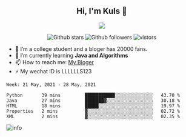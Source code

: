 <h2 align="center"> Hi, I'm Kuls 👋 </h2>
<p align="center">
    <p align="center">
        <img src=" https://avatars.githubusercontent.com/u/42165104?s=460&u=5c7fbf0bce7d4b38a15a44676e6f64b529e47598&v=4"/>
    </p>
    <p align="center">
      <img src="https://img.shields.io/github/stars/hellokuls?style=social" alt="Github stars" />
      <img src="https://img.shields.io/github/followers/hellokuls?style=social" alt="Github followers" />
      <img src="https://visitor-badge.glitch.me/badge?page_id=hellokuls.readme" alt="vistors" />
    </p>
</p>

- 🔭 I’m a college student and a bloger has 20000 fans.
- 🌱 I’m currently learning **Java and Algorithms**
- 📫 How to reach me: [My Bloger](http://www.kuls6.top) 
- ⚡ My wechat ID is LLLLLLS123

<!--START_SECTION:waka-->
```text
Week: 21 May, 2021 - 28 May, 2021

Python       39 mins         ███████████░░░░░░░░░░░░░░   43.70 % 
Java         27 mins         ███████▓░░░░░░░░░░░░░░░░░   30.18 % 
HTML         18 mins         █████░░░░░░░░░░░░░░░░░░░░   19.97 % 
Properties   2 mins          ▓░░░░░░░░░░░░░░░░░░░░░░░░   02.72 % 
XML          2 mins          ▓░░░░░░░░░░░░░░░░░░░░░░░░   02.35 % 
```
<!--END_SECTION:waka-->

![info](https://github-readme-stats.vercel.app/api?username=hellokuls&show_icons=true&count_private=true&hide=prs&theme=default_repocard)


